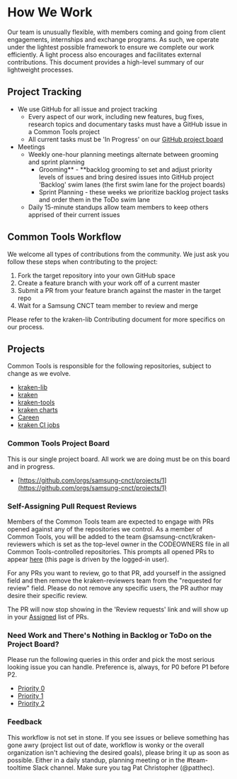 # How We Work

Our team is unusually flexible, with members coming and going from client engagements, internships and exchange programs. As such, we operate under the lightest possible framework to ensure we complete our work efficiently. A light process also encourages and facilitates external contributions. This document provides a high-level summary of our lightweight processes.

## Project Tracking

* We use GitHub for all issue and project tracking 
    * Every aspect of our work, including new features, bug fixes, research topics and documentary tasks must have a GitHub issue in a Common Tools project
    * All current tasks must be 'In Progress' on our [GitHub project board](https://github.com/orgs/samsung-cnct/projects/1) 
* Meetings
    * Weekly one-hour planning meetings alternate between grooming and sprint planning
        * Grooming** - **backlog grooming to set and adjust priority levels of issues and bring desired issues into GitHub project 'Backlog' swim lanes (the first swim lane for the project boards) 
        * Sprint Planning - these weeks we prioritize backlog project tasks and order them in the ToDo swim lane
    * Daily 15-minute standups allow team members to keep others apprised of their current issues 

## Common Tools Workflow

We welcome all types of contributions from the community. We just ask you follow these steps when contributing to the project:

1. Fork the target repository into your own GitHub space
2. Create a feature branch with your work off of a current master 
3. Submit a PR from your feature branch against the master in the target repo
4. Wait for a Samsung CNCT team member to review and merge

Please refer to the kraken-lib Contributing document for more specifics on our process.  

## Projects

Common Tools is responsible for the following repositories, subject to change as we evolve.  

* [kraken-lib](https://hanjin.atlassian.net/wiki/pages/createpage.action?spaceKey=CoT&title=github.com%2Fsamsung-cnct%2Fk2&linkCreation=true&fromPageId=66584577) 
* [kraken](https://hanjin.atlassian.net/wiki/pages/createpage.action?spaceKey=CoT&title=github.com%2Fsamsung-cnct%2Fk2cli&linkCreation=true&fromPageId=66584577) 
* [kraken-tools](https://hanjin.atlassian.net/wiki/pages/createpage.action?spaceKey=CoT&title=github.com%2Fsamsung-cnct%2Fk2-tools&linkCreation=true&fromPageId=66584577)
* [kraken charts](https://hanjin.atlassian.net/wiki/pages/createpage.action?spaceKey=CoT&title=github.com%2Fsamsung-cnct%2Fk2-charts&linkCreation=true&fromPageId=66584577) 
* [Careen](https://hanjin.atlassian.net/wiki/pages/createpage.action?spaceKey=CoT&title=github.com%2Fsamsung-cnct%2Fcareen&linkCreation=true&fromPageId=66584577) 
* [kraken CI jobs](https://hanjin.atlassian.net/wiki/pages/createpage.action?spaceKey=CoT&title=github.com%2Fsamsung-cnct%2Fkraken-ci-jobs&linkCreation=true&fromPageId=66584577) 

### **Common Tools Project Board**

This is our single project board. All work we are doing must be on this board and in progress.

* [https://github.com/orgs/samsung-cnct/projects/1](https://github.com/orgs/samsung-cnct/projects/1)

### **Self-Assigning Pull Request Reviews**

Members of the Common Tools team are expected to engage with PRs opened against any of the repositories we control. As a member of Common Tools, you will be added to the team @samsung-cnct/kraken-reviewers which is set as the top-level owner in the CODEOWNERS file in all Common Tools-controlled repositories. This prompts all opened PRs to appear [here](https://github.com/pulls/review-requested) (this page is driven by the logged-in user).

For any PRs you want to review, go to that PR, add yourself in the assigned field and then remove the kraken-reviewers team from the "requested for review" field. Please do not remove any specific users, the PR author may desire their specific review.

The PR will now stop showing in the 'Review requests' link and will show up in your [Assigned](https://github.com/pulls/assigned) list of PRs.

### **Need Work and There's Nothing in Backlog or ToDo on the Project Board?**

Please run the following queries in this order and pick the most serious looking issue you can handle. Preference is, always, for P0 before P1 before P2.

* [Priority 0](https://github.com/samsung-cnct/k2/labels/priority-p0)
* [Priority 1](https://github.com/samsung-cnct/k2/labels/priority-p1)
* [Priority 2](https://github.com/samsung-cnct/k2/labels/priority-p2)

### **Feedback**

This workflow is not set in stone. If you see issues or believe something has gone awry (project list out of date, workflow is wonky or the overall organization isn't achieving the desired goals), please bring it up as soon as possible. Either in a daily standup, planning meeting or in the #team-tooltime Slack channel. Make sure you tag Pat Christopher (@patthec).

